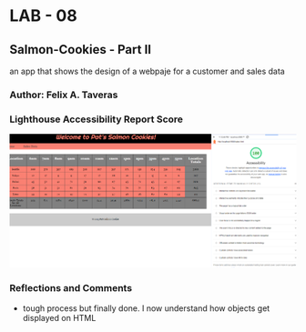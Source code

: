 # LAB - 08

## Salmon-Cookies - Part II

an app that shows the design of a webpaje for a customer and sales data

### Author: Felix A. Taveras


### Lighthouse Accessibility Report Score

![Ligth house report](img/lightHouseReport.png)

### Reflections and Comments

* tough process but finally done. I now understand how objects get displayed on HTML